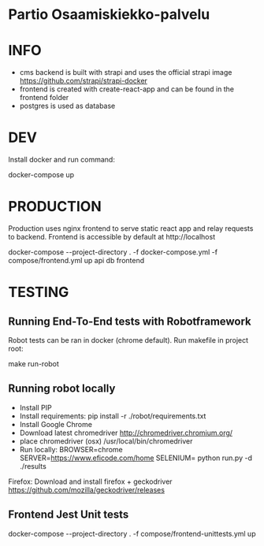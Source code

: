 # Partio Osaamiskiekko-palvelu

# INFO

- cms backend is built with strapi and uses the official strapi image https://github.com/strapi/strapi-docker
- frontend is created with create-react-app and can be found in the frontend folder
- postgres is used as database

# DEV

Install docker and run command: 

  docker-compose up

# PRODUCTION

Production uses nginx frontend to serve static react app and relay requests to backend. 
Frontend is accessible by default at http://localhost

  docker-compose --project-directory . -f docker-compose.yml -f compose/frontend.yml up api db frontend

# TESTING

## Running End-To-End tests with Robotframework

Robot tests can be ran in docker (chrome default). Run makefile in project root: 

 make run-robot
  
## Running robot locally

- Install PIP
- Install requirements: pip install -r ./robot/requirements.txt
- Install Google Chrome
- Download latest chromedriver http://chromedriver.chromium.org/
- place chromedriver (osx) /usr/local/bin/chromedriver
- Run locally:
BROWSER=chrome SERVER=https://www.eficode.com/home SELENIUM= python run.py -d ./results

Firefox: Download and install firefox + geckodriver https://github.com/mozilla/geckodriver/releases

## Frontend Jest Unit tests

docker-compose --project-directory . -f compose/frontend-unittests.yml up